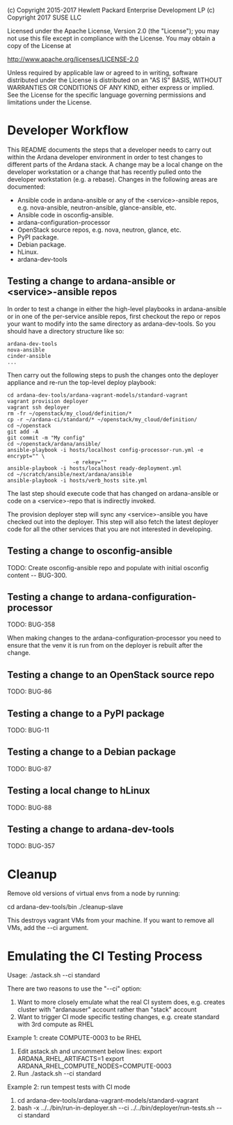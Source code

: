 (c) Copyright 2015-2017 Hewlett Packard Enterprise Development LP
(c) Copyright 2017 SUSE LLC

Licensed under the Apache License, Version 2.0 (the "License"); you may
not use this file except in compliance with the License. You may obtain
a copy of the License at

http://www.apache.org/licenses/LICENSE-2.0

Unless required by applicable law or agreed to in writing, software
distributed under the License is distributed on an "AS IS" BASIS, WITHOUT
WARRANTIES OR CONDITIONS OF ANY KIND, either express or implied. See the
License for the specific language governing permissions and limitations
under the License.


# Developer Workflow

This README documents the steps that a developer needs to carry out within
the Ardana developer environment in order to test changes to different parts of
the Ardana stack. A change may be a local change on the developer workstation
or a change that has recently pulled onto the developer workstation (e.g. a
rebase). Changes in the following areas are documented:

- Ansible code in ardana-ansible or any of the &lt;service&gt;-ansible repos, e.g.
nova-ansible, neutron-ansible, glance-ansible, etc.
- Ansible code in osconfig-ansible.
- ardana-configuration-processor
- OpenStack source repos, e.g. nova, neutron, glance, etc.
- PyPI package.
- Debian package.
- hLinux.
- ardana-dev-tools

## Testing a change to ardana-ansible or &lt;service&gt;-ansible repos

In order to test a change in either the high-level playbooks in
ardana-ansible or in one of the per-service ansible repos, first checkout
the repo or repos your want to modify into the same directory as
ardana-dev-tools. So you should have a directory structure like so:

    ardana-dev-tools
    nova-ansible
    cinder-ansible
    ...

Then carry out the following steps to push the changes onto the deployer
appliance and re-run the top-level deploy playbook:

    cd ardana-dev-tools/ardana-vagrant-models/standard-vagrant
    vagrant provision deployer
    vagrant ssh deployer
    rm -fr ~/openstack/my_cloud/definition/*
    cp -r ~/ardana-ci/standard/* ~/openstack/my_cloud/definition/
    cd ~/openstack
    git add -A
    git commit -m "My config"
    cd ~/openstack/ardana/ansible/
    ansible-playbook -i hosts/localhost config-processor-run.yml -e encrypt="" \
                         -e rekey=""
    ansible-playbook -i hosts/localhost ready-deployment.yml
    cd ~/scratch/ansible/next/ardana/ansible
    ansible-playbook -i hosts/verb_hosts site.yml

The last step should execute code that has changed on ardana-ansible or
code on a &lt;service&gt;-repo that is indirectly invoked.

The provision deployer step will sync any &lt;service&gt;-ansible you
have checked out into the deployer. This step will also fetch the latest
deployer code for all the other services that you are not interested in
developing.

## Testing a change to osconfig-ansible
TODO: Create osconfig-ansible repo and populate with initial osconfig content
-- BUG-300.

## Testing a change to ardana-configuration-processor
TODO: BUG-358

When making changes to the ardana-configuration-processor you need to ensure that
the venv it is run from on the deployer is rebuilt after the change.


## Testing a change to an OpenStack source repo
TODO: BUG-86

## Testing a change to a PyPI package
TODO: BUG-11

## Testing a change to a Debian package
TODO: BUG-87

## Testing a local change to hLinux
TODO: BUG-88

## Testing a change to ardana-dev-tools
TODO: BUG-357


# Cleanup

Remove old versions of virtual envs from a node by running:

cd ardana-dev-tools/bin
./cleanup-slave

This destroys vagrant VMs from your machine. If you want to remove all VMs,
add the --ci argument.

# Emulating the CI Testing Process
Usage: ./astack.sh --ci standard

There are two reasons to use the "--ci" option:
1) Want to more closely emulate what the real CI system does, e.g. creates
cluster with "ardanauser" account rather than "stack" account
2) Want to trigger CI mode specific testing changes, e.g. create standard 
with 3rd compute as RHEL

Example 1: create COMPUTE-0003 to be RHEL
1) Edit astack.sh and uncomment below lines:
export ARDANA_RHEL_ARTIFACTS=1
export ARDANA_RHEL_COMPUTE_NODES=COMPUTE-0003
2) Run ./astack.sh --ci standard

Example 2: run tempest tests with CI mode
1) cd ardana-dev-tools/ardana-vagrant-models/standard-vagrant
2) bash -x ../../bin/run-in-deployer.sh --ci ../../bin/deployer/run-tests.sh 
--ci standard
